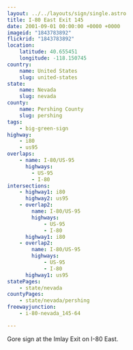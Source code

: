 ```yaml
---
layout: ../../layouts/sign/single.astro
title: I-80 East Exit 145
date: 2001-09-01 00:00:00 +0000 +0000
imageid: "1843783892"
flickrid: "1843783892"
location:
    latitude: 40.655451
    longitude: -118.150745
country:
    name: United States
    slug: united-states
state:
    name: Nevada
    slug: nevada
county:
    name: Pershing County
    slug: pershing
tags:
    - big-green-sign
highway:
    - i80
    - us95
overlaps:
    - name: I-80/US-95
      highways:
        - US-95
        - I-80
intersections:
    - highway1: i80
      highway2: us95
    - overlap2:
        name: I-80/US-95
        highways:
            - US-95
            - I-80
      highway1: i80
    - overlap2:
        name: I-80/US-95
        highways:
            - US-95
            - I-80
      highway1: us95
statePages:
    - state/nevada
countyPages:
    - state/nevada/pershing
freewayjunction:
    - i-80-nevada_145-64

---
```

Gore sign at the Imlay Exit on I-80 East.
